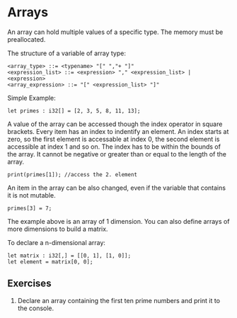 # Arrays

An array can hold multiple values of a specific type. The memory must be preallocated.

The structure of a variable of array type:

```ebnf
<array_type> ::= <typename> "[" ","+ "]"
<expression_list> ::= <expression> "," <expression_list> | <expression>
<array_expression> ::= "[" <expression_list> "]"
```

Simple Example:

```sc
let primes : i32[] = [2, 3, 5, 8, 11, 13];
```

A value of the array can be accessed though the index operator in square brackets. Every item has an index to indentify an element. An index starts at zero, so the first element is accessable at index 0, the second element is accessible at index 1 and so on. The index has to be within the bounds of the array. It cannot be negative or greater than or equal to the length of the array.

```sc
print(primes[1]); //access the 2. element
```

An item in the array can be also changed, even if the variable that contains it is not mutable.

```sc
primes[3] = 7;
```

The example above is an array of 1 dimension. You can also define arrays of more dimensions to build a matrix.

To declare a n-dimensional array:

```sc
let matrix : i32[,] = [[0, 1], [1, 0]];
let element = matrix[0, 0];
```

## Exercises

1. Declare an array containing the first ten prime numbers and print it to the console.
